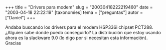 +++
title = "Drivers para modem"
slug = "20030418222219460"
date = "2003-04-18 22:22:19"
[taxonomies]
tema = ["preguntas"]
autor = ["Daniel"]
+++

Andaba buscando los drivers para el modem HSP336i chipset PCT288.
¿Alguien sabe donde puedo conseguirlo? La distribución que estoy usando
ahora es la slackware 9.0 (lo digo por si necesitan esta información).
Gracias


